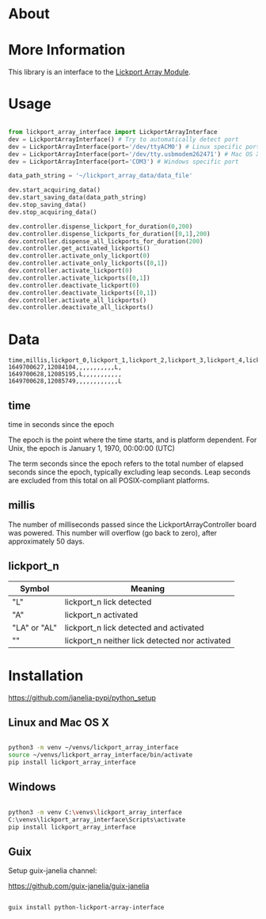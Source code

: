 <!--- README.md is generated automatically, file edits may be overwritten --->


# About


# More Information

This library is an interface to the [Lickport Array Module](https://github.com/janelia-kicad/lickport_array_module).


# Usage

```python

from lickport_array_interface import LickportArrayInterface
dev = LickportArrayInterface() # Try to automatically detect port
dev = LickportArrayInterface(port='/dev/ttyACM0') # Linux specific port
dev = LickportArrayInterface(port='/dev/tty.usbmodem262471') # Mac OS X specific port
dev = LickportArrayInterface(port='COM3') # Windows specific port

data_path_string = '~/lickport_array_data/data_file'

dev.start_acquiring_data()
dev.start_saving_data(data_path_string)
dev.stop_saving_data()
dev.stop_acquiring_data()

dev.controller.dispense_lickport_for_duration(0,200)
dev.controller.dispense_lickports_for_duration([0,1],200)
dev.controller.dispense_all_lickports_for_duration(200)
dev.controller.get_activated_lickports()
dev.controller.activate_only_lickport(0)
dev.controller.activate_only_lickports([0,1])
dev.controller.activate_lickport(0)
dev.controller.activate_lickports([0,1])
dev.controller.deactivate_lickport(0)
dev.controller.deactivate_lickports([0,1])
dev.controller.activate_all_lickports()
dev.controller.deactivate_all_lickports()

```


# Data

    
    time,millis,lickport_0,lickport_1,lickport_2,lickport_3,lickport_4,lickport_5,lickport_6,lickport_7,lickport_8,lickport_9,lickport_10,lickport_11
    1649700627,12084104,,,,,,,,,,,L,
    1649700628,12085195,L,,,,,,,,,,,
    1649700628,12085749,,,,,,,,,,,,L


## time

time in seconds since the epoch

The epoch is the point where the time starts, and is platform dependent. For Unix, the epoch is January 1, 1970, 00:00:00 (UTC)

The term seconds since the epoch refers to the total number of elapsed seconds since the epoch, typically excluding leap seconds. Leap seconds are excluded from this total on all POSIX-compliant platforms.


## millis

The number of milliseconds passed since the LickportArrayController board was powered. This number will overflow (go back to zero), after approximately 50 days.


## lickport\_n

| Symbol       | Meaning                                         |
|------------ |----------------------------------------------- |
| "L"          | lickport\_n lick detected                       |
| "A"          | lickport\_n activated                           |
| "LA" or "AL" | lickport\_n lick detected and activated         |
| ""           | lickport\_n neither lick detected nor activated |


# Installation

<https://github.com/janelia-pypi/python_setup>


## Linux and Mac OS X

```sh

python3 -m venv ~/venvs/lickport_array_interface
source ~/venvs/lickport_array_interface/bin/activate
pip install lickport_array_interface

```


## Windows

```sh

python3 -m venv C:\venvs\lickport_array_interface
C:\venvs\lickport_array_interface\Scripts\activate
pip install lickport_array_interface

```


## Guix

Setup guix-janelia channel:

<https://github.com/guix-janelia/guix-janelia>

```sh

guix install python-lickport-array-interface

```